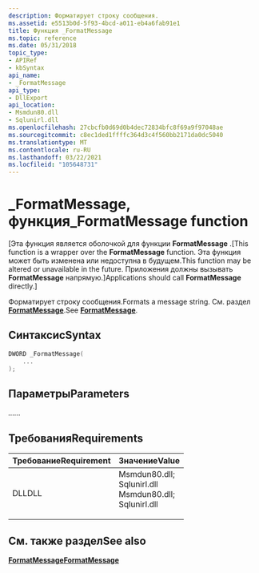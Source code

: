 ```yaml
---
description: Форматирует строку сообщения.
ms.assetid: e5513b0d-5f93-4bcd-a011-eb4a6fab91e1
title: Функция _FormatMessage
ms.topic: reference
ms.date: 05/31/2018
topic_type:
- APIRef
- kbSyntax
api_name:
- _FormatMessage
api_type:
- DllExport
api_location:
- Msmdun80.dll
- Sqlunirl.dll
ms.openlocfilehash: 27cbcfb0d69d0b4dec72834bfc8f69a9f97048ae
ms.sourcegitcommit: c8ec1ded1ffffc364d3c4f560bb2171da0dc5040
ms.translationtype: MT
ms.contentlocale: ru-RU
ms.lasthandoff: 03/22/2021
ms.locfileid: "105648731"
---
```

# <a name="_formatmessage-function"></a><span data-ttu-id="701bf-103">\_FormatMessage, функция</span><span class="sxs-lookup"><span data-stu-id="701bf-103">\_FormatMessage function</span></span>

<span data-ttu-id="701bf-104">\[Эта функция является оболочкой для функции **FormatMessage** .</span><span class="sxs-lookup"><span data-stu-id="701bf-104">\[This function is a wrapper over the **FormatMessage** function.</span></span> <span data-ttu-id="701bf-105">Эта функция может быть изменена или недоступна в будущем.</span><span class="sxs-lookup"><span data-stu-id="701bf-105">This function may be altered or unavailable in the future.</span></span> <span data-ttu-id="701bf-106">Приложения должны вызывать **FormatMessage** напрямую.\]</span><span class="sxs-lookup"><span data-stu-id="701bf-106">Applications should call **FormatMessage** directly.\]</span></span>

<span data-ttu-id="701bf-107">Форматирует строку сообщения.</span><span class="sxs-lookup"><span data-stu-id="701bf-107">Formats a message string.</span></span> <span data-ttu-id="701bf-108">См. раздел [**FormatMessage**](/windows/win32/api/winbase/nf-winbase-formatmessage).</span><span class="sxs-lookup"><span data-stu-id="701bf-108">See [**FormatMessage**](/windows/win32/api/winbase/nf-winbase-formatmessage).</span></span>

## <a name="syntax"></a><span data-ttu-id="701bf-109">Синтаксис</span><span class="sxs-lookup"><span data-stu-id="701bf-109">Syntax</span></span>


```C++
DWORD _FormatMessage(
    ...
);
```



## <a name="parameters"></a><span data-ttu-id="701bf-110">Параметры</span><span class="sxs-lookup"><span data-stu-id="701bf-110">Parameters</span></span>

<dl> <dt>

<span data-ttu-id="701bf-111">*...*</span><span class="sxs-lookup"><span data-stu-id="701bf-111">*...*</span></span> 
<span data-ttu-id="701bf-112"></dt> <dd></dd> </dl></span><span class="sxs-lookup"><span data-stu-id="701bf-112"></dt> <dd></dd> </dl></span></span>

## <a name="requirements"></a><span data-ttu-id="701bf-113">Требования</span><span class="sxs-lookup"><span data-stu-id="701bf-113">Requirements</span></span>



| <span data-ttu-id="701bf-114">Требование</span><span class="sxs-lookup"><span data-stu-id="701bf-114">Requirement</span></span> | <span data-ttu-id="701bf-115">Значение</span><span class="sxs-lookup"><span data-stu-id="701bf-115">Value</span></span> |
|----------------|-------------------------------------------------------------------------------------------------------------------------------------------------------------|
| <span data-ttu-id="701bf-116">DLL</span><span class="sxs-lookup"><span data-stu-id="701bf-116">DLL</span></span><br/> | <dl> <span data-ttu-id="701bf-117"><dt>Msmdun80.dll; </dt> <dt>Sqlunirl.dll</dt></span><span class="sxs-lookup"><span data-stu-id="701bf-117"><dt>Msmdun80.dll; </dt> <dt>Sqlunirl.dll</dt></span></span> </dl> |



## <a name="see-also"></a><span data-ttu-id="701bf-118">См. также раздел</span><span class="sxs-lookup"><span data-stu-id="701bf-118">See also</span></span>

<dl> <dt>

[<span data-ttu-id="701bf-119">**FormatMessage**</span><span class="sxs-lookup"><span data-stu-id="701bf-119">**FormatMessage**</span></span>](/windows/win32/api/winbase/nf-winbase-formatmessage)
</dt> </dl>

 

 
